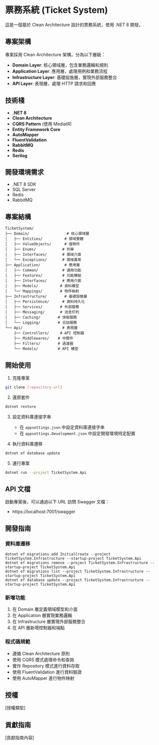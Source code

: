 # 票務系統 (Ticket System)

這是一個基於 Clean Architecture 設計的票務系統，使用 .NET 8 開發。

## 專案架構

專案採用 Clean Architecture 架構，分為以下層級：

- **Domain Layer**: 核心領域層，包含業務邏輯和規則
- **Application Layer**: 應用層，處理用例和業務流程
- **Infrastructure Layer**: 基礎設施層，實現外部服務整合
- **API Layer**: 表現層，處理 HTTP 請求和回應

## 技術棧

- **.NET 8**
- **Clean Architecture**
- **CQRS Pattern** (使用 MediatR)
- **Entity Framework Core**
- **AutoMapper**
- **FluentValidation**
- **RabbitMQ**
- **Redis**
- **Serilog**

## 開發環境需求

- .NET 8 SDK
- SQL Server
- Redis
- RabbitMQ

## 專案結構

```
TicketSystem/
├── Domain/                 # 核心領域層
│   ├── Entities/          # 領域實體
│   ├── ValueObjects/      # 值物件
│   ├── Enums/            # 列舉
│   ├── Interfaces/       # 領域介面
│   └── Exceptions/       # 領域異常
├── Application/           # 應用層
│   ├── Common/           # 通用功能
│   ├── Features/         # 功能模組
│   ├── Interfaces/       # 應用介面
│   ├── Models/          # 資料模型
│   └── Mappings/        # 物件映射
├── Infrastructure/        # 基礎設施層
│   ├── Persistence/      # 資料持久化
│   ├── Services/        # 外部服務
│   ├── Messaging/       # 消息佇列
│   ├── Caching/        # 快取服務
│   └── Logging/        # 日誌服務
└── Api/                  # 表現層
    ├── Controllers/     # API 控制器
    ├── Middlewares/    # 中間件
    ├── Filters/        # 過濾器
    └── Models/         # API 模型
```

## 開始使用

1. 克隆專案
```bash
git clone [repository-url]
```

2. 還原套件
```bash
dotnet restore
```

3. 設定資料庫連接字串
   - 在 `appsettings.json` 中設定資料庫連接字串
   - 在 `appsettings.Development.json` 中設定開發環境特定配置

4. 執行資料庫遷移
```bash
dotnet ef database update
```

5. 運行專案
```bash
dotnet run --project TicketSystem.Api
```

## API 文檔

啟動專案後，可以通過以下 URL 訪問 Swagger 文檔：
- https://localhost:7001/swagger

## 開發指南

### 資料庫遷移
```
dotnet ef migrations add InitialCreate --project TicketSystem.Infrastructure --startup-project TicketSystem.Api
dotnet ef migrations remove --project TicketSystem.Infrastructure --startup-project TicketSystem.Api
dotnet ef migrations list --project TicketSystem.Infrastructure --startup-project TicketSystem.Api
dotnet ef database update --project TicketSystem.Infrastructure --startup-project TicketSystem.Api
```

### 新增功能

1. 在 Domain 層定義領域模型和介面
2. 在 Application 層實現業務邏輯
3. 在 Infrastructure 層實現外部服務整合
4. 在 API 層新增控制器和端點

### 程式碼規範

- 遵循 Clean Architecture 原則
- 使用 CQRS 模式處理命令和查詢
- 實作 Repository 模式進行資料存取
- 使用 FluentValidation 進行資料驗證
- 使用 AutoMapper 進行物件映射

## 授權

[授權類型]

## 貢獻指南

[貢獻指南內容]
